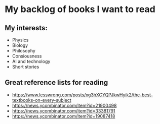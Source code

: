 # My backlog of books I want to read

## My interests:
- Physics
- Biology
- Philosophy
- Consiousness
- AI and technology
- Short stories

## Great reference lists for reading
- https://www.lesswrong.com/posts/xg3hXCYQPJkwHyik2/the-best-textbooks-on-every-subject
- https://news.ycombinator.com/item?id=21900498
- https://news.ycombinator.com/item?id=33381791
- https://news.ycombinator.com/item?id=19087418
